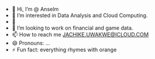 - 👋 Hi, I’m @ Anselm
- 👀 I’m interested in Data Analysis and Cloud Computing.
- 🌱 
- 💞️ I’m looking to work on financial and game data.
- 📫 How to reach me JACHIKE.UWAKWE@ICLOUD.COM
- 😄 Pronouns: ...
- ⚡ Fun fact: everything rhymes with orange

<!---
Jachlike/Jachlike is a ✨ special ✨ repository because its `README.md` (this file) appears on your GitHub profile.
You can click the Preview link to take a look at your changes.
--->
